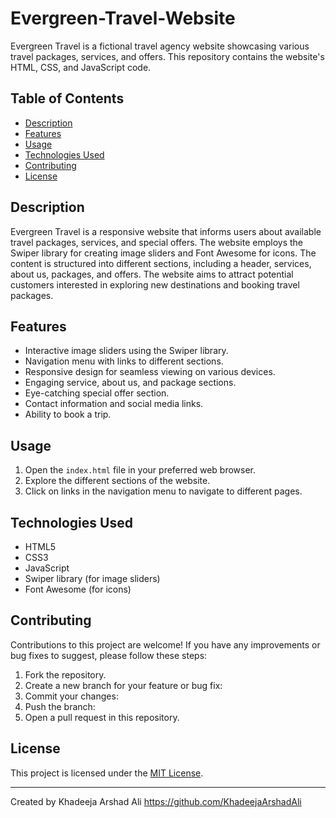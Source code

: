 # Evergreen-Travel-Website


Evergreen Travel is a fictional travel agency website showcasing various travel packages, services, and offers. This repository contains the website's HTML, CSS, and JavaScript code.

## Table of Contents

- [Description](#description)
- [Features](#features)
- [Usage](#usage)
- [Technologies Used](#technologies-used)
- [Contributing](#contributing)
- [License](#license)

## Description

Evergreen Travel is a responsive website that informs users about available travel packages, services, and special offers. The website employs the Swiper library for creating image sliders and Font Awesome for icons. The content is structured into different sections, including a header, services, about us, packages, and offers. The website aims to attract potential customers interested in exploring new destinations and booking travel packages.

## Features

- Interactive image sliders using the Swiper library.
- Navigation menu with links to different sections.
- Responsive design for seamless viewing on various devices.
- Engaging service, about us, and package sections.
- Eye-catching special offer section.
- Contact information and social media links.
- Ability to book a trip.


## Usage

1. Open the `index.html` file in your preferred web browser.
2. Explore the different sections of the website.
3. Click on links in the navigation menu to navigate to different pages.

## Technologies Used

- HTML5
- CSS3
- JavaScript
- Swiper library (for image sliders)
- Font Awesome (for icons)

## Contributing

Contributions to this project are welcome! If you have any improvements or bug fixes to suggest, please follow these steps:

1. Fork the repository.
2. Create a new branch for your feature or bug fix:
3. Commit your changes: 
4. Push the branch: 
5. Open a pull request in this repository.

## License

This project is licensed under the [MIT License](LICENSE).

---

Created by Khadeeja Arshad Ali https://github.com/KhadeejaArshadAli 
